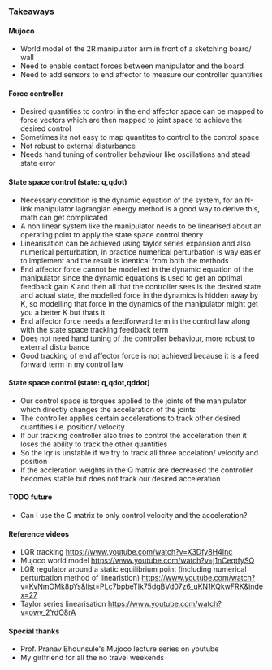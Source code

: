 ### Takeaways

#### Mujoco
* World model of the 2R manipulator arm in front of a sketching board/ wall
* Need to enable contact forces between manipulator and the board
* Need to add sensors to end affector to measure our controller quantities

#### Force controller
* Desired quantities to control in the end affector space can be mapped to force vectors which are then mapped to joint space to achieve the desired control
* Sometimes its not easy to map quantites to control to the control space
* Not robust to external disturbance
* Needs hand tuning of controller behaviour like oscillations and stead state error

#### State space control (state: q,qdot)
* Necessary condition is the dynamic equation of the system, for an N-link manipulator lagrangian energy method is a good way to derive this, math can get complicated
* A non linear system like the manipulator needs to be linearised about an operating point to apply the state space control theory
* Linearisation can be achieved using taylor series expansion and also numerical perturbation, in practice numerical perturbation is way easier to implement and the result is identical from both the methods
* End affector force cannot be modelled in the dynamic equation of the manipulator since the dynamic equations is used to get an optimal feedback gain K and then all that the controller sees is the desired state and actual state, the modelled force in the dynamics is hidden away by K, so modelling that force in the dynamics of the manipulator might get you a better K but thats it
* End affector force needs a feedforward term in the control law along with the state space tracking feedback term
* Does not need hand tuning of the controller behaviour, more robust to external disturbance
* Good tracking of end affector force is not achieved because it is a feed forward term in my control law

#### State space control (state: q,qdot,qddot)
* Our control space is torques applied to the joints of the manipulator which directly changes the acceleration of the joints
* The controller applies certain accelerations to track other desired quantities i.e. position/ velocity
* If our tracking controller also tries to control the acceleration then it loses the ability to track the other quantities
* So the lqr is unstable if we try to track all three accelation/ velocity and position
* If the accleration weights in the Q matrix are decreased the controller becomes stable but does not track our desired acceleration

#### TODO future
* Can I use the C matrix to only control velocity and the acceleration?

#### Reference videos
* LQR tracking https://www.youtube.com/watch?v=X3Dfy8H4Inc
* Mujoco world model https://www.youtube.com/watch?v=j1nCeqtfySQ
* LQR regulator around a static equilibrium point (including numerical perturbation method of linearistion) https://www.youtube.com/watch?v=KvNmOMk8pYs&list=PLc7bpbeTIk75dgBVd07z6_uKN1KQkwFRK&index=27
* Taylor series linearisation https://www.youtube.com/watch?v=owv_2YdO8rA

#### Special thanks
* Prof. Pranav Bhounsule's Mujoco lecture series on youtube
* My girlfriend for all the no travel weekends
